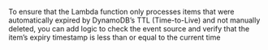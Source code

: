 To ensure that the Lambda function only processes items that were automatically expired by DynamoDB’s TTL (Time-to-Live) and not manually deleted, 
you can add logic to check the event source and verify that the item’s expiry timestamp is less than or equal to the current time
